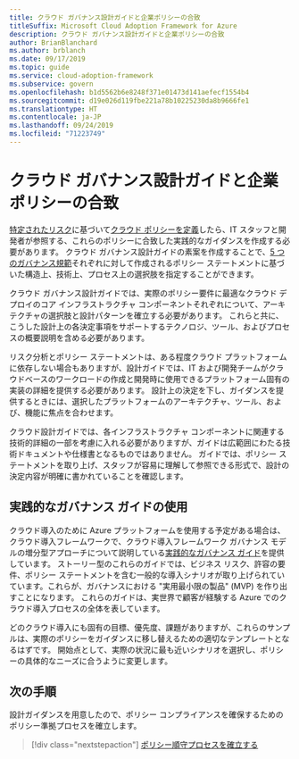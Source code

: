 ```yaml
---
title: クラウド ガバナンス設計ガイドと企業ポリシーの合致
titleSuffix: Microsoft Cloud Adoption Framework for Azure
description: クラウド ガバナンス設計ガイドと企業ポリシーの合致
author: BrianBlanchard
ms.author: brblanch
ms.date: 09/17/2019
ms.topic: guide
ms.service: cloud-adoption-framework
ms.subservice: govern
ms.openlocfilehash: b1d5562b6e8248f371e01473d141aefecf1554b4
ms.sourcegitcommit: d19e026d119fbe221a78b10225230da8b9666fe1
ms.translationtype: HT
ms.contentlocale: ja-JP
ms.lasthandoff: 09/24/2019
ms.locfileid: "71223749"
---
```

# <a name="align-your-cloud-governance-design-guide-with-corporate-policy"></a>クラウド ガバナンス設計ガイドと企業ポリシーの合致

[特定されたリスク](./business-risk.md)に基づいて[クラウド ポリシーを定義](./policy-definition.md)したら、IT スタッフと開発者が参照する、これらのポリシーに合致した実践的なガイダンスを作成する必要があります。 クラウド ガバナンス設計ガイドの素案を作成することで、[5 つのガバナンス規範](../governance-disciplines.md)それぞれに対して作成されるポリシー ステートメントに基づいた構造上、技術上、プロセス上の選択肢を指定することができます。

クラウド ガバナンス設計ガイドでは、実際のポリシー要件に最適なクラウド デプロイのコア インフラストラクチャ コンポーネントそれぞれについて、アーキテクチャの選択肢と設計パターンを確立する必要があります。 これらと共に、こうした設計上の各決定事項をサポートするテクノロジ、ツール、およびプロセスの概要説明を含める必要があります。

リスク分析とポリシー ステートメントは、ある程度クラウド プラットフォームに依存しない場合もありますが、設計ガイドでは、IT および開発チームがクラウドベースのワークロードの作成と開発時に使用できるプラットフォーム固有の実装の詳細を提供する必要があります。 設計上の決定を下し、ガイダンスを提供するときには、選択したプラットフォームのアーキテクチャ、ツール、および、機能に焦点を合わせます。

クラウド設計ガイドでは、各インフラストラクチャ コンポーネントに関連する技術的詳細の一部を考慮に入れる必要がありますが、ガイドは広範囲にわたる技術ドキュメントや仕様書となるものではありません。 ガイドでは、ポリシー ステートメントを取り上げ、スタッフが容易に理解して参照できる形式で、設計の決定内容が明確に書かれていることを確認します。

<!-- markdownlint-enable MD033 -->

## <a name="using-the-actionable-governance-guides"></a>実践的なガバナンス ガイドの使用

クラウド導入のために Azure プラットフォームを使用する予定がある場合は、クラウド導入フレームワークで、クラウド導入フレームワーク ガバナンス モデルの増分型アプローチについて説明している[実践的なガバナンス ガイド](../guides/index.md)を提供しています。 ストーリー型のこれらのガイドでは、ビジネス リスク、許容の要件、ポリシー ステートメントを含む一般的な導入シナリオが取り上げられていています。これらが、ガバナンスにおける "実用最小限の製品" (MVP) を作り出すことになります。 これらのガイドは、実世界で顧客が経験する Azure でのクラウド導入プロセスの全体を表しています。

どのクラウド導入にも固有の目標、優先度、課題がありますが、これらのサンプルは、実際のポリシーをガイダンスに移し替えるための適切なテンプレートとなるはずです。 開始点として、実際の状況に最も近いシナリオを選択し、ポリシーの具体的なニーズに合うように変更します。

## <a name="next-steps"></a>次の手順

設計ガイダンスを用意したので、ポリシー コンプライアンスを確保するためのポリシー準拠プロセスを確立します。

> [!div class="nextstepaction"]
> [ポリシー順守プロセスを確立する](./processes.md)
